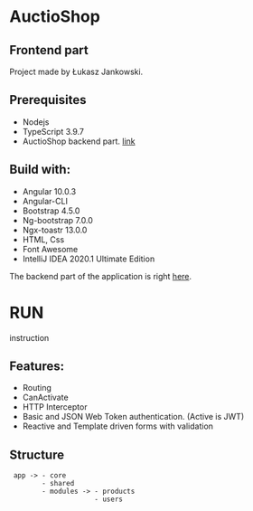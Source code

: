 # AuctioShop
## Frontend part
Project made by Łukasz Jankowski.

## Prerequisites
- Nodejs
- TypeScript 3.9.7
- AuctioShop backend part. [link](https://github.com/Lukas-max/shop-backend)

## Build with:
- Angular 10.0.3
- Angular-CLI
- Bootstrap 4.5.0
- Ng-bootstrap 7.0.0
- Ngx-toastr 13.0.0
- HTML, Css
- Font Awesome
- IntelliJ IDEA 2020.1 Ultimate Edition

The backend part of the application is right [here](https://github.com/Lukas-max/shop-backend). 

# RUN 
instruction

## Features:
- Routing
- CanActivate
- HTTP Interceptor
- Basic and JSON Web Token authentication. (Active is JWT)
- Reactive and Template driven forms with validation

## Structure
```
 app -> - core
        - shared
        - modules -> - products
                     - users
```

                   
       
